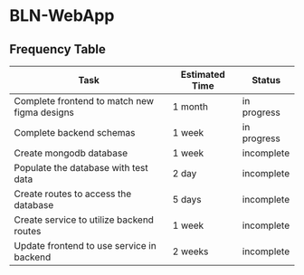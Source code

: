 # BLN-WebApp

## Frequency Table

| Task | Estimated Time | Status |
| ------------- | ------------- | ------------ |
| Complete frontend to match new figma designs  | 1 month  | in progress |
| Complete backend schemas | 1 week  | in progress |
| Create mongodb database | 1 week  | incomplete |
| Populate the database with test data | 2 day  | incomplete |
| Create routes to access the database | 5 days | incomplete |
| Create service to utilize backend routes | 1 week  | incomplete |
| Update frontend to use service in backend | 2 weeks | incomplete |

